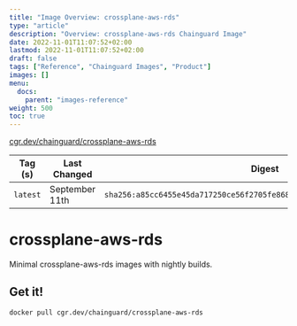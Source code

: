 ```yaml
---
title: "Image Overview: crossplane-aws-rds"
type: "article"
description: "Overview: crossplane-aws-rds Chainguard Image"
date: 2022-11-01T11:07:52+02:00
lastmod: 2022-11-01T11:07:52+02:00
draft: false
tags: ["Reference", "Chainguard Images", "Product"]
images: []
menu:
  docs:
    parent: "images-reference"
weight: 500
toc: true
---
```


[cgr.dev/chainguard/crossplane-aws-rds](https://github.com/chainguard-images/images/tree/main/images/crossplane-aws-rds)

| Tag (s)   | Last Changed   | Digest                                                                    |
|-----------|----------------|---------------------------------------------------------------------------|
|  `latest` | September 11th | `sha256:a85cc6455e45da717250ce56f2705fe868e218de4800004e5e7675654014ebe2` |

# crossplane-aws-rds

Minimal crossplane-aws-rds images with nightly builds.

## Get it!

```shell
docker pull cgr.dev/chainguard/crossplane-aws-rds
```
